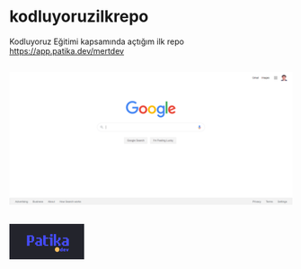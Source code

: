 # kodluyoruzilkrepo
Kodluyoruz Eğitimi kapsamında açtığım ilk repo
https://app.patika.dev/mertdev
## ![](./google.png)
## ![](./patika.gif)
